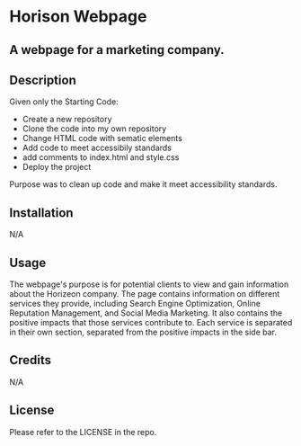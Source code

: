 # Horison Webpage
## A webpage for a marketing company.

## Description

Given only the Starting Code:

- Create a new repository
- Clone the code into my own repository
- Change HTML code with sematic elements
- Add code to meet accessibily standards
- add comments to index.html and style.css
- Deploy the project

Purpose was to clean up code and make it meet accessibility standards.

## Installation

N/A

## Usage

The webpage's purpose is for potential clients to view and gain information about the Horizeon company. The page contains information on different services they provide, including Search Engine Optimization, Online Reputation Management, and Social Media Marketing. It also contains the positive impacts that those services contribute to. Each service is separated in their own section, separated from the positive impacts in the side bar.

## Credits

N/A

## License

Please refer to the LICENSE in the repo.